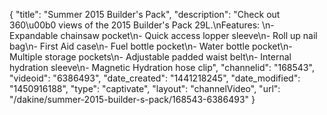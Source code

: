 {
    "title": "Summer 2015 Builder's Pack",
    "description": "Check out 360\u00b0 views of the 2015 Builder's Pack 29L.\nFeatures: \n- Expandable chainsaw pocket\n- Quick access lopper sleeve\n- Roll up nail bag\n- First Aid case\n- Fuel bottle pocket\n- Water bottle pocket\n- Multiple storage pockets\n- Adjustable padded waist belt\n- Internal hydration sleeve\n- Magnetic Hydration hose clip",
    "channelid": "168543",
    "videoid": "6386493",
    "date_created": "1441218245",
    "date_modified": "1450916188",
    "type": "captivate",
    "layout": "channelVideo",
    "url": "\/dakine\/summer-2015-builder-s-pack\/168543-6386493"
}